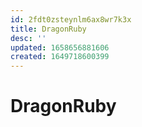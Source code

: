 ```yaml
---
id: 2fdt0zsteynlm6ax8wr7k3x
title: DragonRuby
desc: ''
updated: 1658656881606
created: 1649718600399
---
```

# DragonRuby
